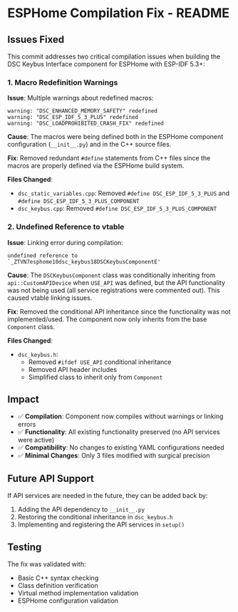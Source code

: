 # ESPHome Compilation Fix - README

## Issues Fixed

This commit addresses two critical compilation issues when building the DSC Keybus Interface component for ESPHome with ESP-IDF 5.3+:

### 1. Macro Redefinition Warnings

**Issue**: Multiple warnings about redefined macros:
```
warning: "DSC_ENHANCED_MEMORY_SAFETY" redefined
warning: "DSC_ESP_IDF_5_3_PLUS" redefined  
warning: "DSC_LOADPROHIBITED_CRASH_FIX" redefined
```

**Cause**: The macros were being defined both in the ESPHome component configuration (`__init__.py`) and in the C++ source files.

**Fix**: Removed redundant `#define` statements from C++ files since the macros are properly defined via the ESPHome build system.

**Files Changed**:
- `dsc_static_variables.cpp`: Removed `#define DSC_ESP_IDF_5_3_PLUS` and `#define DSC_ESP_IDF_5_3_PLUS_COMPONENT`
- `dsc_keybus.cpp`: Removed `#define DSC_ESP_IDF_5_3_PLUS_COMPONENT`

### 2. Undefined Reference to vtable

**Issue**: Linking error during compilation:
```
undefined reference to `_ZTVN7esphome10dsc_keybus18DSCKeybusComponentE'
```

**Cause**: The `DSCKeybusComponent` class was conditionally inheriting from `api::CustomAPIDevice` when `USE_API` was defined, but the API functionality was not being used (all service registrations were commented out). This caused vtable linking issues.

**Fix**: Removed the conditional API inheritance since the functionality was not implemented/used. The component now only inherits from the base `Component` class.

**Files Changed**:
- `dsc_keybus.h`: 
  - Removed `#ifdef USE_API` conditional inheritance
  - Removed API header includes
  - Simplified class to inherit only from `Component`

## Impact

- ✅ **Compilation**: Component now compiles without warnings or linking errors
- ✅ **Functionality**: All existing functionality preserved (no API services were active)
- ✅ **Compatibility**: No changes to existing YAML configurations needed
- ✅ **Minimal Changes**: Only 3 files modified with surgical precision

## Future API Support

If API services are needed in the future, they can be added back by:

1. Adding the API dependency to `__init__.py`
2. Restoring the conditional inheritance in `dsc_keybus.h`
3. Implementing and registering the API services in `setup()`

## Testing

The fix was validated with:
- Basic C++ syntax checking
- Class definition verification  
- Virtual method implementation validation
- ESPHome configuration validation